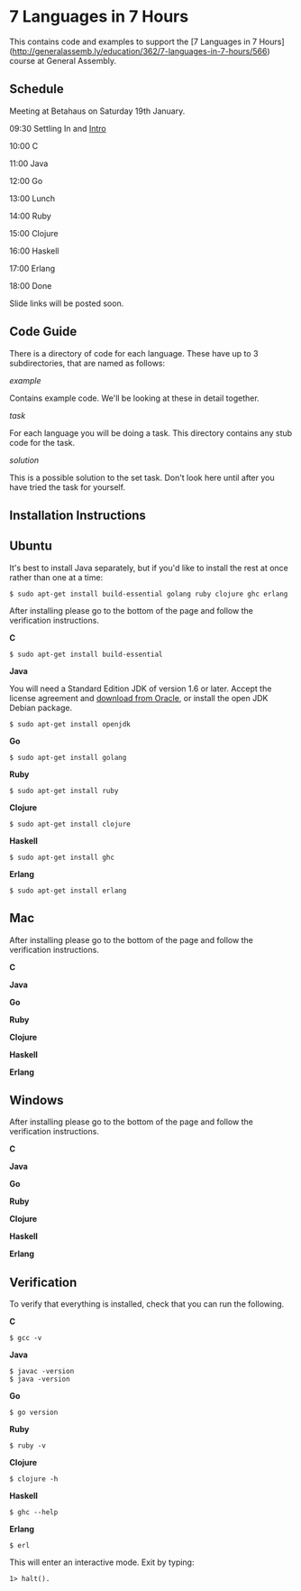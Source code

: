 7 Languages in 7 Hours
======================

This contains code and examples to support the [7 Languages in 7 Hours] (http://generalassemb.ly/education/362/7-languages-in-7-hours/566) course at General Assembly.

Schedule
---------

Meeting at Betahaus on Saturday 19th January.

09:30 Settling In and [Intro](https://docs.google.com/presentation/d/1D4DCf-GlhgG8Be1hcC2Y2RsCS8U8pMpI1Jx-IRqE91g/edit)

10:00 C

11:00 Java

12:00 Go

13:00 Lunch

14:00 Ruby

15:00 Clojure

16:00 Haskell

17:00 Erlang

18:00 Done

Slide links will be posted soon.

Code Guide
----------

There is a directory of code for each language. These have up to 3 subdirectories, that are named as follows:

_example_

Contains example code. We'll be looking at these in detail together.

_task_

For each language you will be doing a task. This directory contains any stub code for the task.

_solution_

This is a possible solution to the set task. Don't look here until after you have tried the task for yourself.

Installation Instructions
-------------------------

Ubuntu
------

It's best to install Java separately, but if you'd like to install the rest at once rather than one at a time:

    $ sudo apt-get install build-essential golang ruby clojure ghc erlang

After installing please go to the bottom of the page and follow the verification instructions.

__C__

    $ sudo apt-get install build-essential

__Java__

You will need a Standard Edition JDK of version 1.6 or later.
Accept the license agreement and [download from Oracle](http://www.oracle.com/technetwork/java/javase/downloads/jdk7-downloads-1880260.html),
or install the open JDK Debian package.

    $ sudo apt-get install openjdk

__Go__

    $ sudo apt-get install golang

__Ruby__

    $ sudo apt-get install ruby

__Clojure__

    $ sudo apt-get install clojure

__Haskell__

    $ sudo apt-get install ghc

__Erlang__

    $ sudo apt-get install erlang

Mac
------

After installing please go to the bottom of the page and follow the verification instructions.

__C__

__Java__

__Go__

__Ruby__

__Clojure__

__Haskell__

__Erlang__

Windows
-------

After installing please go to the bottom of the page and follow the verification instructions.


__C__

__Java__

__Go__

__Ruby__

__Clojure__

__Haskell__

__Erlang__


Verification
------------

To verify that everything is installed, check that you can run the following.

__C__

    $ gcc -v

__Java__

    $ javac -version
    $ java -version

__Go__

    $ go version

__Ruby__

    $ ruby -v

__Clojure__

    $ clojure -h

__Haskell__

    $ ghc --help


__Erlang__

    $ erl

This will enter an interactive mode.  Exit by typing:

    1> halt().
